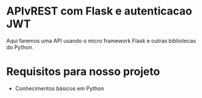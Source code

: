 # APIvREST com Flask e autenticacao JWT

Aqui faremos uma API usando o micro framework Flask e outras bibliotecas do Python. 

# Requisitos para nosso projeto

* Conhecimentos básicos em Python
